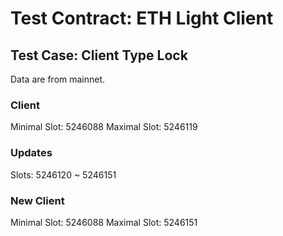# Test Contract: ETH Light Client

## Test Case: Client Type Lock

Data are from mainnet.

### Client

Minimal Slot: 5246088
Maximal Slot: 5246119

### Updates

Slots: 5246120 ~ 5246151

### New Client

Minimal Slot: 5246088
Maximal Slot: 5246151
